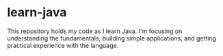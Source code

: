 # learn-java
  This repository holds my code as I learn Java. I'm focusing on understanding the fundamentals, building simple applications, and getting practical experience with the language. 
